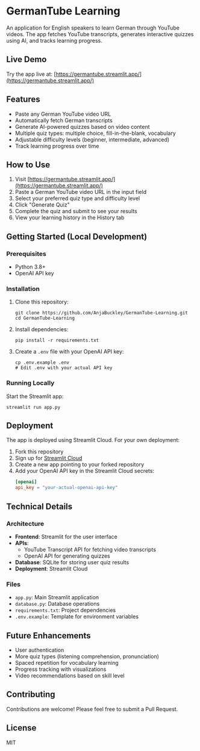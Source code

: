 

# GermanTube Learning

An application for English speakers to learn German through YouTube videos. The app fetches YouTube transcripts, generates interactive quizzes using AI, and tracks learning progress.

## Live Demo

Try the app live at: [https://germantube.streamlit.app/](https://germantube.streamlit.app/)

## Features

- Paste any German YouTube video URL
- Automatically fetch German transcripts
- Generate AI-powered quizzes based on video content
- Multiple quiz types: multiple choice, fill-in-the-blank, vocabulary
- Adjustable difficulty levels (beginner, intermediate, advanced)
- Track learning progress over time

## How to Use

1. Visit [https://germantube.streamlit.app/](https://germantube.streamlit.app/)
2. Paste a German YouTube video URL in the input field
3. Select your preferred quiz type and difficulty level
4. Click "Generate Quiz"
5. Complete the quiz and submit to see your results
6. View your learning history in the History tab

## Getting Started (Local Development)

### Prerequisites

- Python 3.8+
- OpenAI API key

### Installation

1. Clone this repository:
   ```
   git clone https://github.com/AnjaBuckley/GermanTube-Learning.git
   cd GermanTube-Learning
   ```

2. Install dependencies:
   ```
   pip install -r requirements.txt
   ```

3. Create a `.env` file with your OpenAI API key:
   ```
   cp .env.example .env
   # Edit .env with your actual API key
   ```

### Running Locally

Start the Streamlit app:
```
streamlit run app.py
```

## Deployment

The app is deployed using Streamlit Cloud. For your own deployment:

1. Fork this repository
2. Sign up for [Streamlit Cloud](https://streamlit.io/cloud)
3. Create a new app pointing to your forked repository
4. Add your OpenAI API key in the Streamlit Cloud secrets:
   ```toml
   [openai]
   api_key = "your-actual-openai-api-key"
   ```

## Technical Details

### Architecture

- **Frontend**: Streamlit for the user interface
- **APIs**: 
  - YouTube Transcript API for fetching video transcripts
  - OpenAI API for generating quizzes
- **Database**: SQLite for storing user quiz results
- **Deployment**: Streamlit Cloud

### Files

- `app.py`: Main Streamlit application
- `database.py`: Database operations
- `requirements.txt`: Project dependencies
- `.env.example`: Template for environment variables

## Future Enhancements

- User authentication
- More quiz types (listening comprehension, pronunciation)
- Spaced repetition for vocabulary learning
- Progress tracking with visualizations
- Video recommendations based on skill level

## Contributing

Contributions are welcome! Please feel free to submit a Pull Request.

## License

MIT 
